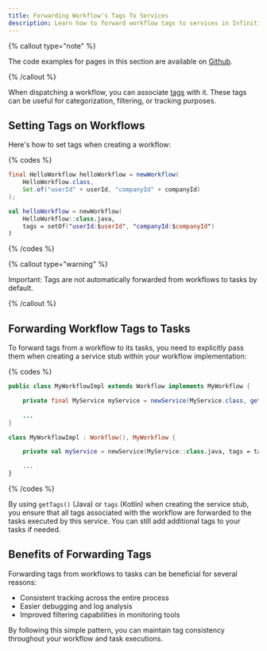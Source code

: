 ```yaml
---
title: Forwarding Workflow's Tags To Services
description: Learn how to forward workflow tags to services in Infinitic. This guide shows you how to set tags when creating workflows and pass them to service stubs for better task tracking and categorization.
---
```


{% callout type="note"  %}

The code examples for pages in this section are available on [Github](https://github.com/infiniticio/docs.playbook).

{% /callout %}

When dispatching a workflow, you can associate [tags](/docs/workflows/implementation#tags) with it. 
These tags can be useful for categorization, filtering, or tracking purposes.

## Setting Tags on Workflows

Here's how to set tags when creating a workflow:

{% codes %}

```java
final HelloWorkflow helloWorkflow = newWorkflow(
    HelloWorkflow.class,
    Set.of("userId" + userId, "companyId" + companyId)
);
```

```kotlin
val helloWorkflow = newWorkflow(
    HelloWorkflow::class.java, 
    tags = setOf("userId:$userId", "companyId:$companyId")
)
```

{% /codes %}

{% callout type="warning" %}

Important: Tags are not automatically forwarded from workflows to tasks by default.

{% /callout %}

## Forwarding Workflow Tags to Tasks

To forward tags from a workflow to its tasks, you need to explicitly pass them when creating a service stub within your workflow implementation:

{% codes %}

```java
public class MyWorkflowImpl extends Workflow implements MyWorkflow {

    private final MyService myService = newService(MyService.class, getTags());
    
    ...
}
```

```kotlin
class MyWorkflowImpl : Workflow(), MyWorkflow {

    private val myService = newService(MyService::class.java, tags = tags)

    ...
}
```

{% /codes %}

By using `getTags()` (Java) or `tags` (Kotlin) when creating the service stub, you ensure that all tags associated with the workflow are forwarded to the tasks executed by this service. You can still add additional tags to your tasks if needed.

## Benefits of Forwarding Tags
Forwarding tags from workflows to tasks can be beneficial for several reasons:

* Consistent tracking across the entire process
* Easier debugging and log analysis
* Improved filtering capabilities in monitoring tools

By following this simple pattern, you can maintain tag consistency throughout your workflow and task executions.